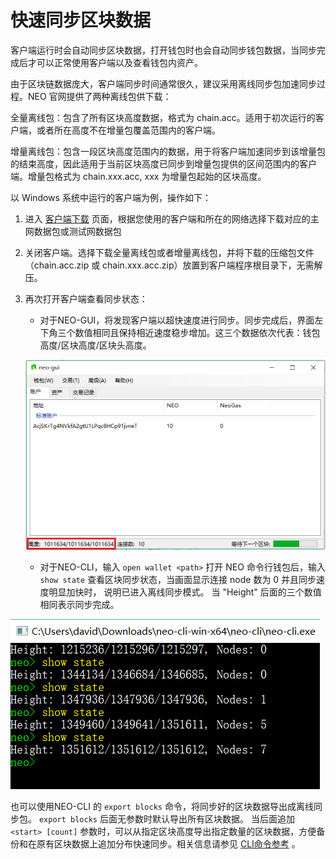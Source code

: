 # 快速同步区块数据

客户端运行时会自动同步区块数据，打开钱包时也会自动同步钱包数据，当同步完成后才可以正常使用客户端以及查看钱包内资产。

由于区块链数据庞大，客户端同步时间通常很久，建议采用离线同步包加速同步过程。NEO 官网提供了两种离线包供下载：

全量离线包：包含了所有区块高度数据，格式为 chain.acc。适用于初次运行的客户端，或者所在高度不在增量包覆盖范围内的客户端。

增量离线包：包含一段区块高度范围内的数据，用于将客户端加速同步到该增量包的结束高度，因此适用于当前区块高度已同步到增量包提供的区间范围内的客户端。增量包格式为 chain.xxx.acc, xxx 为增量包起始的区块高度。

以 Windows 系统中运行的客户端为例，操作如下：

1. 进入 [客户端下载](https://neo.org/download) 页面，根据您使用的客户端和所在的网络选择下载对应的主网数据包或测试网数据包

2. 关闭客户端。选择下载全量离线包或者增量离线包，并将下载的压缩包文件（chain.acc.zip 或 chain.xxx.acc.zip）放置到客户端程序根目录下，无需解压。

3. 再次打开客户端查看同步状态：

   - 对于NEO-GUI，将发现客户端以超快速度进行同步。同步完成后，界面左下角三个数值相同且保持相近速度稳步增加。这三个数据依次代表：钱包高度/区块高度/区块头高度。

   ![](../node/assets/gui_1.png)

   - 对于NEO-CLI，输入 `open wallet <path>` 打开 NEO 命令行钱包后，输入 `show state` 查看区块同步状态，当画面显示连接 node 数为 0 并且同步速度明显加快时， 说明已进入离线同步模式。 当 "Height" 后面的三个数值相同表示同步完成。

![](../../assets/cli_sync.png)

也可以使用NEO-CLI 的 `export blocks` 命令，将同步好的区块数据导出成离线同步包。 `export blocks` 后面无参数时默认导出所有区块数据。 当后面追加 `<start> [count]` 参数时，可以从指定区块高度导出指定数量的区块数据，方便备份和在原有区块数据上追加分布快速同步。相关信息请参见 [CLI命令参考](../node/cli/cli.md) 。
